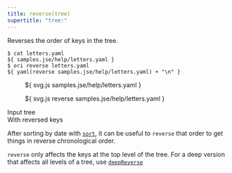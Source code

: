 ```yaml
---
title: reverse(tree)
supertitle: "tree:"
---
```


Reverses the order of keys in the tree.

```console
$ cat letters.yaml
${ samples.jse/help/letters.yaml }
$ ori reverse letters.yaml
${ yaml(reverse samples.jse/help/letters.yaml) + "\n" }
```

<div class="sideBySide">
  <figure>
    ${ svg.js samples.jse/help/letters.yaml }
  </figure>
  <figure>
    ${ svg.js reverse samples.jse/help/letters.yaml }
  </figure>
  <figcaption>Input tree</figcaption>
  <figcaption>With reversed keys</figcaption>
</div>

After sorting by date with [`sort`](sort.html), it can be useful to `reverse` that order to get things in reverse chronological order.

`reverse` only affects the keys at the top level of the tree. For a deep version that affects all levels of a tree, use [`deepReverse`](deepReverse.html)
